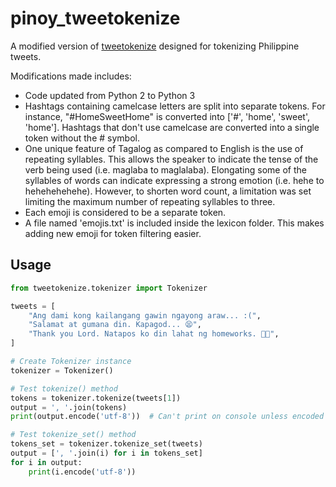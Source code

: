# pinoy_tweetokenize
A modified version of [tweetokenize](https://github.com/jaredks/tweetokenize) designed for tokenizing Philippine tweets.

Modifications made includes:
- Code updated from Python 2 to Python 3
- Hashtags containing camelcase letters are split into separate tokens. For instance, "#HomeSweetHome" is converted into ['#', 'home', 'sweet', 'home']. Hashtags that don't use camelcase are converted into a single token without the # symbol.
- One unique feature of Tagalog as compared to English is the use of repeating syllables. This allows the speaker to indicate the tense of the verb being used (i.e. maglaba to maglalaba). Elongating some of the syllables of words can indicate expressing a strong emotion (i.e. hehe to hehehehehehe). However, to shorten word count, a limitation was set limiting the maximum number of repeating syllables to three.
- Each emoji is considered to be a separate token.
- A file named 'emojis.txt' is included inside the lexicon folder. This makes adding new emoji for token filtering easier.

## Usage
```python
from tweetokenize.tokenizer import Tokenizer

tweets = [
    "Ang dami kong kailangang gawin ngayong araw... :(",
    "Salamat at gumana din. Kapagod... 😫",
    "Thank you Lord. Natapos ko din lahat ng homeworks. 🙏😊",
]

# Create Tokenizer instance
tokenizer = Tokenizer()

# Test tokenize() method
tokens = tokenizer.tokenize(tweets[1])
output = ', '.join(tokens)
print(output.encode('utf-8'))  # Can't print on console unless encoded to utf-8

# Test tokenize_set() method
tokens_set = tokenizer.tokenize_set(tweets)
output = [', '.join(i) for i in tokens_set]
for i in output:
    print(i.encode('utf-8'))

```
